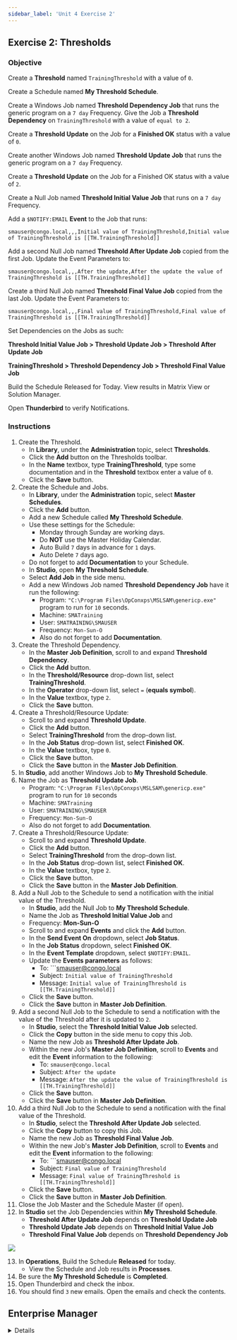 ```yaml
---
sidebar_label: 'Unit 4 Exercise 2'
---
```


## Exercise 2: Thresholds

### Objective

Create a **Threshold** named ```TrainingThreshold``` with a value of ```0```.

Create a Schedule named **My Threshold Schedule**.

Create a Windows Job named **Threshold Dependency Job** that runs the generic program on a ```7 day``` Frequency. Give the Job a **Threshold Dependency** on ```TrainingThreshold``` with a value of ```equal to 2```.

Create a **Threshold Update** on the Job for a **Finished OK** status with a value of ```0```.

Create another Windows Job named **Threshold Update Job** that runs the generic program on a ```7 day``` Frequency. 

Create a **Threshold Update** on the Job for a Finished OK status with a value of ```2```.

Create a Null Job named **Threshold Initial Value Job** that runs on a ```7 day``` Frequency. 

Add a ```$NOTIFY:EMAIL``` **Event** to the Job that runs:

```
smauser@congo.local,,,Initial value of TrainingThreshold,Initial value of TrainingThreshold is [[TH.TrainingThreshold]]
```

Add a second Null Job named **Threshold After Update Job** copied from the first Job. Update the Event Parameters to:

```
smauser@congo.local,,,After the update,After the update the value of TrainingThreshold is [[TH.TrainingThreshold]]
```

Create a third Null Job named **Threshold Final Value Job** copied from the last Job. Update the Event Parameters to:

```
smauser@congo.local,,,Final value of TrainingThreshold,Final value of TrainingThreshold is [[TH.TrainingThreshold]]
```

Set Dependencies on the Jobs as such:

**Threshold Initial Value Job > Threshold Update Job > Threshold After Update Job**

**TrainingThreshold > Threshold Dependency Job > Threshold Final Value Job**

Build the Schedule Released for Today. View results in Matrix View or Solution Manager.

Open **Thunderbird** to verify Notifications.

### Instructions

1.	Create the Threshold.
	* In **Library**, under the **Administration** topic, select **Thresholds**. 
	* Click the **Add** button on the Thresholds toolbar.
	* In the **Name** textbox, type **TrainingThreshold**, type some documentation and in the **Threshold** textbox enter a value of ```0```.
	* Click the **Save** button.
2.	Create the Schedule and Jobs.
	* In **Library**, under the **Administration** topic, select **Master Schedules**.
	* Click the **Add** button.
	* Add a new Schedule called **My Threshold Schedule**.
	* Use these settings for the Schedule:
		* Monday through Sunday are working days.
		* Do **NOT** use the Master Holiday Calendar.
		* Auto Build ```7``` days in advance for ```1``` days.
		* Auto Delete ```7``` days ago.
	* Do not forget to add **Documentation** to your Schedule.
	* In **Studio**, open **My Threshold Schedule**.
	* Select **Add Job** in the side menu.
	* Add a new Windows Job named **Threshold Dependency Job** have it run the following:
		* Program: ```"C:\Program Files\OpConxps\MSLSAM\genericp.exe"``` program to run for ```10``` seconds.   
	    * Machine: ```SMATraining```
		* User: ```SMATRAINING\SMAUSER```
		* Frequency: ```Mon-Sun-O```
		* Also do not forget to add **Documentation**.
3.	Create the Threshold Dependency.
	* In the **Master Job Definition**, scroll to and expand **Threshold Dependency**.
	* Click the **Add** button.
	* In the **Threshold/Resource** drop-down list, select **TrainingThreshold**.
	* In the **Operator** drop-down list, select ```=``` (**equals symbol**).
	* In the **Value** textbox, type ```2```.
	* Click the **Save** button.
4.	Create a Threshold/Resource Update:
	* Scroll to and expand **Threshold Update**.
	* Click the **Add** button.
	* Select **TrainingThreshold** from the drop-down list.
	* In the **Job Status** drop-down list, select **Finished OK**.
	* In the **Value** textbox, type ```0```.
	* Click the **Save** button.
	* Click the **Save** button in the **Master Job Definition**.
5.	In **Studio**, add another Windows Job to **My Threshold Schedule**.
6.	Name the Job as **Threshold Update Job**.
	* Program: ```"C:\Program Files\OpConxps\MSLSAM\genericp.exe"``` program to run for ```10``` seconds 
	* Machine: ```SMATraining```
	* User: ```SMATRAINING\SMAUSER```
	* Frequency: ```Mon-Sun-O```
	* Also do not forget to add **Documentation**.
7.	Create a Threshold/Resource Update:
	* Scroll to and expand **Threshold Update**.
	* Click the **Add** button.
	* Select **TrainingThreshold** from the drop-down list.
	* In the **Job Status** drop-down list, select **Finished OK**.
	* In the **Value** textbox, type ```2```.
	* Click the **Save** button.
	* Click the **Save** button in the **Master Job Definition**.
8.	Add a Null Job to the Schedule to send a notification with the initial value of the Threshold.
	* In **Studio**, add the Null Job to **My Threshold Schedule**.
	* Name the Job as **Threshold Initial Value Job** and 
	* Frequency: **Mon-Sun-O**
	* Scroll to and expand **Events** and click the **Add** button.
	* In the **Send Event On** dropdown, select **Job Status**.
	* In the **Job Status** dropdown, select **Finished OK**.
	* In the **Event Template** dropdown, select ```$NOTIFY:EMAIL```.
	* Update the **Events parameters** as follows:
		* To: ```smauser@congo.local
		* Subject: ```Initial value of TrainingThreshold```
		* Message: ```Initial value of TrainingThreshold is [[TH.TrainingThreshold]]```
	* Click the **Save** button.
	* Click the **Save** button in **Master Job Definition**.
9.	Add a second Null Job to the Schedule to send a notification with the value of the Threshold after it is updated to ```2```.
	* In **Studio**, select the **Threshold Initial Value Job** selected. 
	* Click the **Copy** button in the side menu to copy this Job.
	* Name the new Job as **Threshold After Update Job**.
	* Within the new Job's **Master Job Definition**, scroll to **Events** and edit the **Event** information to the following:
		* To: ```smauser@congo.local```
		* Subject: ```After the update```
		* Message: ```After the update the value of TrainingThreshold is [[TH.TrainingThreshold]]```
	* Click the **Save** button.
	* Click the **Save** button in **Master Job Definition**.
10.	Add a third Null Job to the Schedule to send a notification with the final value of the Threshold.
	* In **Studio**, select the **Threshold After Update Job** selected. 
	* Click the **Copy** button to copy this Job.
	* Name the new Job as **Threshold Final Value Job**.
	* Within the new Job's **Master Job Definition**, scroll to **Events** and edit the **Event** information to the following:
		* To: ```smauser@congo.local
		* Subject: ```Final value of TrainingThreshold```
		* Message: ```Final value of TrainingThreshold is [[TH.TrainingThreshold]]```
	* Click the **Save** button.
	* Click the **Save** button in **Master Job Definition**.
11.	Close the Job Master and the Schedule Master (if open).
12.	In **Studio** set the Job Dependencies within **My Threshold Schedule**.
	* **Threshold After Update Job** depends on **Threshold Update Job**
	* **Threshold Update Job** depends on **Threshold Initial Value Job**
	* **Threshold Final Value Job** depends on **Threshold Dependency Job**

![](../static/imgbasic/Threshold_Schedule_Image.png)

13.	In **Operations**, Build the Schedule **Released** for today.
	* View the Schedule and Job results in **Processes**. 
14.	Be sure the **My Threshold Schedule** is **Completed**.
15.	Open Thunderbird and check the inbox.
16.	You should find ```3``` new emails. Open the emails and check the contents.



## Enterprise Manager

<details>

:::tip [Walkthrough Video - Unit 4 Exercise 2](../static/videobasic/U4E2.mp4)

:::

1.	Create the Threshold.
	* Under the **Administration** topic, Double-Click on **Thresholds**. 
	* Click the **Add** button on the Thresholds toolbar.
	* In the Name textbox, type **TrainingThreshold**, type some documentation and in the **Threshold** textbox enter a value of ```0```.
	* Click the **Save** button on the Thresholds toolbar. Close the Thresholds tab.
2.	Create the Schedule and Jobs.
	* Under the **Administration** topic, Double-Click **Schedule Master**.
	* Click the **Add** button on the **Schedule Master** toolbar.
	* Add a new Schedule called **My Threshold Schedule**.
	* Use these settings for the Schedule:
		* Monday through Sunday are working days.
		* Do **NOT** use the Master Holiday Calendar.
		* Auto Build ```7``` days in advance for ```1``` days.
		* Auto Delete ```7``` days ago.
	* Do not forget to add **Documentation** to your Schedule.
	* Close the **Schedule Master** and open the **Job Master** to add your Jobs.
	* Select the **My Threshold Schedule**.
	* Click the **Add** button on the Job Master toolbar.
	* Add a new Job named **Threshold Dependency Job** have it run the following:
		* Program: ```Genericp.exe``` program to run for ```10``` seconds.   
        :::note
        If using Ctrl+F, do not select a command line that is using a Schedule or Job Instance Property 
        :::
	    * Machine: ```SMATraining```
		* User: ```SMATRAINING\SMAUSER```
		* Frequency: ```Example-Mon-Sun-O```
		* Also do not forget to add **Documentation**.
3.	Create the Threshold Dependency.
	* Click on the **Dependencies** tab.
	* Click on the **Threshold/Resource Dependency** tab.
	* In the **Threshold/Resource Dependency** frame, click the **Add** button.
	* In the **Threshold/Resource** drop-down list, select **TrainingThreshold**.
	* In the **Operator** drop-down list, select ```=``` (**equals symbol**).
	* In the **Value** textbox, type ```2```.
	* Click the **OK** button.
4.	Create a Threshold/Resource Update:
	* Click on the **Threshold/Resource Update** tab.
	* In the **Threshold/Resource Update** frame, click the **Add** button.
	* Select **TrainingThreshold** from the drop-down list.
	* In the **Job Status** drop-down list, select **Finished OK**.
	* In the **Value** textbox, type ```0```.
	* Click **OK**.
5.	Click the **Add** button on the **Job Master** toolbar to add another Job.
6.	Name the Job as **Threshold Update Job**.
	* Program: ```Genericp.exe``` program to run for ```10``` seconds 
	* Machine: ```SMATraining```
	* User: ```SMATRAINING\SMAUSER```
	* Frequency: ```Example-Mon-Sun-O```
	* Also do not forget to add **Documentation**.
7.	Create a Threshold/Resource Update:
	* Click on the **Threshold/Resource Update** tab.
	* In the **Threshold/Resource Update** frame, click the **Add** button.
	* Select **TrainingThreshold** from the drop-down list.
	* In the **Job Status** drop-down list, select **Finished OK**.
	* In the **Value** textbox, type ```2```.
8.	Add a Null Job to the Schedule to send a notification with the initial value of the Threshold.
	* Click the **Add** button on the **Job Master** toolbar.
	* Name the Job as **Threshold Initial Value Job** and 
	* Frequency: **Mon-Sun-O**
	* Click the **Events** tab and click the **Add** button in the **Events** frame.
	* Select the **Job Status** radio button.
	* Click **Next**.
	* Select **Finished OK** from the **Job Status** drop-down list.
	* Click **Next**.
	* Select the ```$NOTIFY:EMAIL``` Event from the **Event Template** drop-down list.
	* Update the **Events parameters** as follows:
		* ```smauser@congo.local,,,Initial value of TrainingThreshold,Initial value of TrainingThreshold is [[TH.TrainingThreshold]]```

	* Click **Finish**.
9.	Add a second Null Job to the Schedule to send a notification with the value of the Threshold after it is updated to ```2```.
	* Be sure you have the **Threshold Initial Value Job** selected. 
	* Click the **Copy** button (fourth button from the right) on the **Job Master** toolbar to copy this Job.
	* Name the new Job as **Threshold After Update Job**.
	* Go to the **Events** tab and change the **Event** to the following:
		* ```smauser@congo.local,,,After the update,After the update the value of TrainingThreshold is [[TH.TrainingThreshold]]```
10.	Add a third Null Job to the Schedule to send a notification with the final value of the Threshold.
	* Be sure you have the **Threshold After Update Job** selected. 
	* Click the **Copy** button (fourth button from the right) on the **Job Master** toolbar to copy this Job.
	* Name the new Job as **Threshold Final Value Job**.
	* Go to the **Events** tab and change the **Event** to the following:
		* ```smauser@congo.local,,,Final value of TrainingThreshold,Final value of TrainingThreshold is [[TH.TrainingThreshold]]```
11.	Close the Job Master and the Schedule Master (if open).
12.	Open Workflow Designer to set Dependencies.
	* Select the **My Threshold Schedule** from the Select Schedule frame.

<a href="imgbasic/414.png" target="_blank"><img src="imgbasic/414.png" width="500"></img></a>

13.	**Build** the Schedule **Released** for today.
	* Open one of the operations views (**List** or **Matrix**) or use **Solution Manager**. 
14.	Be sure the **My Threshold Schedule** is **Completed**.
15.	Open Thunderbird and check the inbox.
16.	You should find ```3``` new emails. Open the emails and check the contents.

</details>